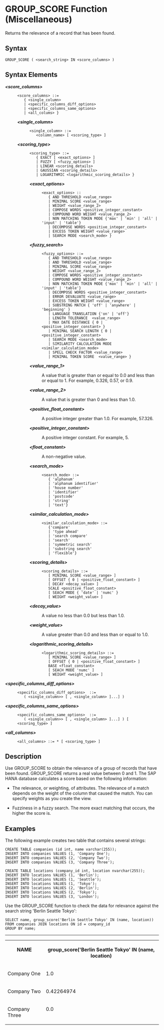 <!-- loio89bc59e4df254c29b66f8feed2b785dc -->

# GROUP\_SCORE Function \(Miscellaneous\)

Returns the relevance of a record that has been found.



<a name="loio89bc59e4df254c29b66f8feed2b785dc__sql_function_score_1sql_function_score_syntax"/>

## Syntax

```
GROUP_SCORE ( <search_string> IN <score_columns> )
```



<a name="loio89bc59e4df254c29b66f8feed2b785dc__section_ncj_ncr_kwb"/>

## Syntax Elements


<dl>
<dt><b>

*<score\_columns\>*

</b></dt>
<dd>

```
<score_columns> ::= 
   { <single_column>
   | <specific_columns_diff_options>
   | <specific_columns_same_options>
   | <all_colums> }
```


<dl>
<dt><b>

*<single\_column\>*

</b></dt>
<dd>

```
<single_column> ::= 
   <column_name> [ <scoring_type> ]
```



</dd><dt><b>

*<scoring\_type\>*

</b></dt>
<dd>

```
<scoring_type> ::= 
   { EXACT [ <exact_options> ]
   | FUZZY [ <fuzzy_options> ]
   | LINEAR <scoring_details>
   | GAUSSIAN <scoring_details>
   | LOGARITHMIC <logarithmic_scoring_details> }
```


<dl>
<dt><b>

*<exact\_options\>*

</b></dt>
<dd>

```
<exact_options> :: 
   { AND THRESHOLD <value_range>
   | MINIMAL SCORE <value_range>
   | WEIGHT <value_range_2>
   | COMPOSE WORDS <positive_integer_constant>
   | COMPOUND WORD WEIGHT <value_range_2>
   | NON MATCHING TOKEN MODE {'max' | 'min' | 'all' | 'input' | 'table'}
   | DECOMPOSE WORDS <positive_integer_constant>
   | EXCESS TOKEN WEIGHT <value_range>
   | SEARCH MODE <search_mode> }
```



</dd><dt><b>

*<fuzzy\_search\>*

</b></dt>
<dd>

```
<fuzzy_options> ::=
   { AND THRESHOLD <value_range>
   | AND THRESHOLD <value_range>
   | MINIMAL SCORE <value_range>
   | WEIGHT <value_range_2>
   | COMPOSE WORDS <positive_integer_constant>
   | COMPOUND WORD WEIGHT <value_range_2>
   | NON MATCHING TOKEN MODE {'max' | 'min' | 'all' | 'input' | 'table'}
   | DECOMPOSE WORDS <positive_integer_constant>
   | ERROR DEVALUATE <value_range>
   | EXCESS TOKEN WEIGHT <value_range>
   | SUBSTRING MATCH { 'off' | 'anywhere' | 'beginning' }
   | LANGUAGE TRANSLATION {'on' | 'off'}
   | LENGTH TOLERANCE  <value_range>
   | MAX DATE DISTANCE { 0 | <positive_integer_constant> }
   | MINIMAL SEARCH LENGTH { 0 | <positive_integer_constant>
   | SEARCH MODE <search_mode>
   | SIMILARITY CALCULATION MODE <similar_calculation_mode>
   | SPELL CHECK FACTOR <value_range>
   | MINIMAL TOKEN SCORE  <value_range> }
```



</dd><dt><b>

*<value\_range\_1\>*

</b></dt>
<dd>

A value that is greater than or equal to 0.0 and less than or equal to 1. For example, 0.326, 0.57, or 0.9.



</dd><dt><b>

*<value\_range\_2\>*

</b></dt>
<dd>

A value that is greater than 0 and less than 1.0.



</dd><dt><b>

*<positive\_float\_constant\>*

</b></dt>
<dd>

A positive integer greater than 1.0. For example, 57.326.



</dd><dt><b>

*<positive\_integer\_constant\>*

</b></dt>
<dd>

A positive integer constant. For example, 5.



</dd><dt><b>

*<float\_constant\>*

</b></dt>
<dd>

A non-negative value.



</dd><dt><b>

*<search\_mode\>*

</b></dt>
<dd>

```
<search_mode> ::= 
   { 'alphanum' 
   | 'alphanum identifier' 
   | 'house number' 
   | 'identifier' 
   | 'postcode' 
   | 'string' 
   | 'text'}
```



</dd><dt><b>

*<similar\_calculation\_mode\>*

</b></dt>
<dd>

```
<similar_calculation_mode> ::= 
   {'compare' 
   | 'type ahead' 
   | 'search compare' 
   | 'search' 
   | 'symmetric search' 
   | 'substring search' 
   | 'flexible'} 
```



</dd><dt><b>

*<scoring\_details\>*

</b></dt>
<dd>

```
<scoring_details> ::=
   [ MINIMAL SCORE <value_range> ] 
   [ OFFSET { 0 | <positive_float_constant> ] 
   [ DECAY <decay_value> ] 
   SCALE <positive_float_constant>
   [ SEACH MODE { 'date' | 'numc' }
   [ WEIGHT <weight_value> ]
```



</dd><dt><b>

*<decay\_value\>*

</b></dt>
<dd>

A value no less than 0.0 but less than 1.0.



</dd><dt><b>

*<weight\_value\>*

</b></dt>
<dd>

A value greater than 0.0 and less than or equal to 1.0.



</dd><dt><b>

*<logarithmic\_scoring\_details\>*

</b></dt>
<dd>

```
<logarithmic_scoring_details> ::=
   [ MINIMAL SCORE <value_range> ] 
   [ OFFSET { 0 | <positive_float_constant> ] 
   BASE <float_constant>
   [ SEACH MODE 'numc' ]
   [ WEIGHT <weight_value> ]
```



</dd>
</dl>



</dd>
</dl>



</dd><dt><b>

*<specific\_columns\_diff\_options\>*

</b></dt>
<dd>

```
<specific_columns_diff_options>  ::= 
   ( <single_column>> [ , <single_column> ]...] ) 
```



</dd><dt><b>

*<specific\_columns\_same\_options\>*

</b></dt>
<dd>

```
<specific_columns_same_options>  ::= 
   ( <single_column>> [ , <single_column> ]...] ) [ <scoring_type> ]
```



</dd><dt><b>

*<all\_columns\>*

</b></dt>
<dd>

```
<all_columns> ::= * [ <scoring_type> ]
```



</dd>
</dl>



<a name="loio89bc59e4df254c29b66f8feed2b785dc__sql_function_score_1sql_function_score_description"/>

## Description

Use GROUP\_SCORE to obtain the relevance of a group of records that have been found. GROUP\_SCORE returns a real value between 0 and 1. The SAP HANA database calculates a score based on the following information:

-   The relevance, or weighting, of attributes. The relevance of a match depends on the weight of the column that caused the match. You can specify weights as you create the view.

-   Fuzziness in a fuzzy search. The more exact matching that occurs, the higher the score is.




<a name="loio89bc59e4df254c29b66f8feed2b785dc__sql_function_score_1sql_function_score_examples"/>

## Examples

The following example creates two table that contains several strings:

```
CREATE TABLE companies (id int, name varchar(255));
INSERT INTO companies VALUES (1, 'Company One');
INSERT INTO companies VALUES (2, 'Company Two');
INSERT INTO companies VALUES (3, 'Company Three');

```

```
CREATE TABLE locations (company_id int, location nvarchar(255));
INSERT INTO locations VALUES (1, 'Berlin');
INSERT INTO locations VALUES (1, 'Seattle');
INSERT INTO locations VALUES (1, 'Tokyo');
INSERT INTO locations VALUES (2, 'Berlin');
INSERT INTO locations VALUES (2, 'Tokyo');
INSERT INTO locations VALUES (3, 'London');

```

Use the GROUP\_SCORE function to check the data for relevance against the search string 'Berlin Seattle Tokyo':

```
SELECT name, group_score('Berlin Seattle Tokyo' IN (name, location))
FROM companies JOIN locations ON id = company_id
GROUP BY name;

```

****


<table>
<tr>
<th valign="top">

NAME

</th>
<th valign="top">

group\_score\('Berlin Seattle Tokyo' IN \(name, location\)

</th>
</tr>
<tr>
<td valign="top">

Company One

</td>
<td valign="top">

1.0

</td>
</tr>
<tr>
<td valign="top">

Company Two

</td>
<td valign="top">

0.42264974

</td>
</tr>
<tr>
<td valign="top">

Company Three

</td>
<td valign="top">

0.0

</td>
</tr>
</table>

